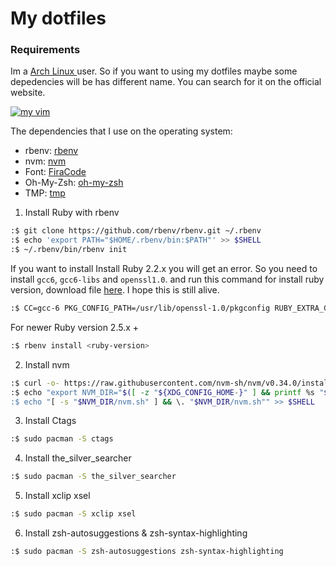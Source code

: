 # My dotfiles

### Requirements
 Im a [Arch Linux ](https://www.archlinux.org/download/ "Arch Linux ")user. So if you want to using my dotfiles maybe some depedencies will be has different name. You can search for it on the official website.
 
 [![my vim](https://github.com/nandhasuhendra/dotfiles "my vim")](https://raw.githubusercontent.com/nandhasuhendra/dotfiles/master/screenshot.png "my vim")
 
The dependencies that I use on the operating system:
- rbenv: [rbenv](https://github.com/rbenv/rbenv "rbenv")
- nvm: [nvm](https://github.com/nvm-sh/nvm "nvm")
- Font: [FiraCode](https://github.com/tonsky/FiraCode "FiraCode")
- Oh-My-Zsh: [oh-my-zsh](https://github.com/robbyrussell/oh-my-zsh "oh-my-zsh")
- TMP: [tmp](https://github.com/tmux-plugins/tpm "tmp")

1. Install Ruby with rbenv
```bash
:$ git clone https://github.com/rbenv/rbenv.git ~/.rbenv
:$ echo 'export PATH="$HOME/.rbenv/bin:$PATH"' >> $SHELL
:$ ~/.rbenv/bin/rbenv init
```
If you want to install Install Ruby 2.2.x you will get an error. So you need to install `gcc6`, `gcc6-libs` and `openssl1.0`. and run this command for install ruby version, download file [here](http://instarch.codekoala.com/x86_64/ "download"). I hope this is still alive.
```bash
:$ CC=gcc-6 PKG_CONFIG_PATH=/usr/lib/openssl-1.0/pkgconfig RUBY_EXTRA_CONFIGURE_OPTIONS="--with-openssl-dir=/usr/lib/openssl-1.0" rbenv install 2.2.x
```
For newer Ruby version 2.5.x +
```bash
:$ rbenv install <ruby-version>
```
2. Install nvm
```bash
:$ curl -o- https://raw.githubusercontent.com/nvm-sh/nvm/v0.34.0/install.sh | bash
:$ echo "export NVM_DIR="$([ -z "${XDG_CONFIG_HOME-}" ] && printf %s "${HOME}/.nvm" || printf %s "${XDG_CONFIG_HOME}/nvm")" >> $SHELL
:$ echo "[ -s "$NVM_DIR/nvm.sh" ] && \. "$NVM_DIR/nvm.sh"" >> $SHELL
```
3. Install Ctags
```bash
:$ sudo pacman -S ctags
```
4. Install the_silver_searcher
```bash
:$ sudo pacman -S the_silver_searcher
```
5. Install xclip xsel
```bash
:$ sudo pacman -S xclip xsel
```
6. Install zsh-autosuggestions & zsh-syntax-highlighting[]()
```bash
:$ sudo pacman -S zsh-autosuggestions zsh-syntax-highlighting
```
